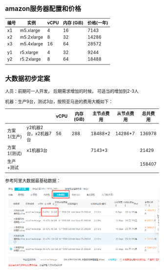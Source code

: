 ## amazon服务器配置和价格

| 编号 | **实例**   | **vCPU** | **内存 (GiB)** | 价格(一年) |
| ---- | ---------- | -------- | -------------- | ---------- |
| x1   | m5.xlarge  | 4        | 16             | 7143       |
| x2   | m5.2xlarge | 8        | 32             | 14286      |
| x3   | m5.4xlarge | 16       | 64             | 28572      |
|      |            |          |                |            |
| y1   | r5.xlarge  | 4        | 32             | 9244       |
| y2   | r5.2xlarge | 8        | 64             | 18488      |
|      |            |          |                |            |



## 大数据初步定案

人员：前期可一人开发， 后期需求增加的时候， 可适当的增加到2-3人

机器：生产9台，测试3台，按照亚马逊的费用大概如下：

|             |                      | **vCPU** | **内存 (GiB)** | 主节点费用 | 从节点费用 | 总共费用 |
| ----------- | -------------------- | -------- | -------------- | ---------- | ---------- | -------- |
| 方案1(生产) | y2机器2台，x2机器7台 | 56       | 288            | 18488*2    | 14286*7    | 136978   |
| 方案1(测试) | x1机器3台            |          |                | 7143*3     |            | 21429    |
| 生产+测试   |                      |          |                |            |            | 158407   |
|             |                      |          |                |            |            |          |



参考阿里大数据最基础数据：



![1569753329759](assets\1569753329759.png)